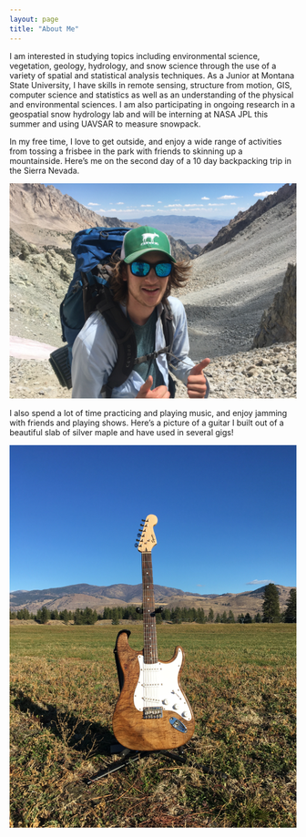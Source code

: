 ```yaml
---
layout: page
title: "About Me"
---
```



I am interested in studying topics including environmental science, vegetation, geology, hydrology, and snow science through the use of a variety of spatial and statistical analysis techniques. As a Junior at Montana State University, I have skills in remote sensing, structure from motion, GIS, computer science and statistics as well as an understanding of the physical and environmental sciences. I am also participating in ongoing research in a geospatial snow hydrology lab and will be interning at NASA JPL this summer and using UAVSAR to measure snowpack. 

In my free time, I love to get outside, and enjoy a wide range of activities from tossing a frisbee in the park with friends to skinning up a mountainside. Here’s me on the second day of a 10 day backpacking trip in the Sierra Nevada. 


<img src="photos/sierra.JPG" alt="Sierra Nevada Backpacking Trip" width="700"/>

I also spend a lot of time practicing and playing music, and enjoy jamming with friends and playing shows. Here’s a picture of a guitar I built out of a beautiful slab of silver maple and have used in several gigs!

<img src="photos/guitar.JPG" alt="Handcrafted Guitar" width="700"/>


